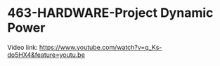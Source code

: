 # 463-HARDWARE-Project Dynamic Power
Video link: https://www.youtube.com/watch?v=q_Ks-do5HX4&feature=youtu.be
